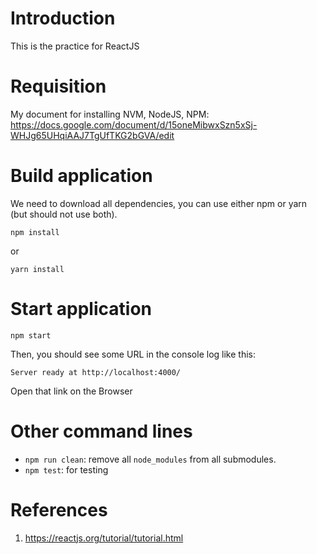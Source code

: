 # Introduction
This is the practice for ReactJS

# Requisition
My document for installing NVM, NodeJS, NPM: 
https://docs.google.com/document/d/15oneMibwxSzn5xSj-WHJg65UHqiAAJ7TgUfTKG2bGVA/edit

# Build application

We need to download all dependencies, you can use either npm or yarn (but should not use both).
```
npm install 
```
or
```
yarn install 
``` 

# Start application
```
npm start
```
Then, you should see some URL in the console log like this:
```
Server ready at http://localhost:4000/ 
```
Open that link on the Browser

# Other command lines
- `npm run clean`: remove all `node_modules` from all submodules.
- `npm test`: for testing

# References
1. https://reactjs.org/tutorial/tutorial.html
